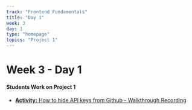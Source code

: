 ```yaml
---
track: "Frontend Fundamentals"
title: "Day 1"
week: 3
day: 1
type: "homepage"
topics: "Project 1"
---
```



# Week 3 - Day 1

#### Students Work on Project 1
- [**Activity:** How to hide API keys from Github - Walkthrough Recording](https://generalassembly.zoom.us/rec/share/ouglMrPU7V9JWqPD-WPuY6MBEKTBT6a813RM_aAFmUn5-ialkhYGMq2EluhJWMxJ?startTime=1594659786000)
